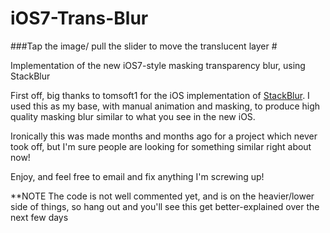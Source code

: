 iOS7-Trans-Blur
===============

###Tap the image/ pull the slider to move the translucent layer #

Implementation of the new iOS7-style masking transparency blur, using StackBlur

First off, big thanks to tomsoft1 for the iOS implementation of [StackBlur](https://github.com/tomsoft1/StackBluriOS).
I used this as my base, with manual animation and masking, to produce high quality masking blur similar to what you see in the new iOS.

Ironically this was made months and months ago for a project which never took off, but I'm sure people are looking for something similar right about now!

Enjoy, and feel free to email and fix anything I'm screwing up!

**NOTE
The code is not well commented yet, and is on the heavier/lower side of things, so hang out and you'll see this get better-explained over the next few days
